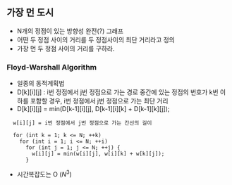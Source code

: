 ## 가장 먼 도시

- N개의 정점이 있는 방향성 완전(?) 그래프
- 어떤 두 정점 사이의 거리를 두 정점사이의 최단 거리라고 정의
- 가장 먼 두 정점 사이의 거리를 구하라.

### Floyd-Warshall Algorithm

- 일종의 동적계획법
- D[k][i][j] : i번 정점에서 j번 정점으로 가는 경로 중간에 있는 정점의 번호가 k번 이하를 포함할 경우, i번 정점에서 j번 정점으로 가는 최단 거리
- D[k][i][j] = min(D[k-1][i][j], D[k-1][i][k] + D[k-1][k][j]);

```
  w[i][j] = i번 정점에서 j번 정점으로 가는 간선의 길이

  for (int k = 1; k <= N; ++k)
    for (int i = 1; i <= N; ++i)
      for (int j = 1; j <= N; ++j) {
        w[i][j] = min(w[i][j], w[i][k] + w[k][j]);
      }
```

<script type="text/javascript" src="http://cdn.mathjax.org/mathjax/latest/MathJax.js?config=TeX-AMS-MML_HTMLorMML"></script>

- 시간복잡도는 O ($N^3$)
